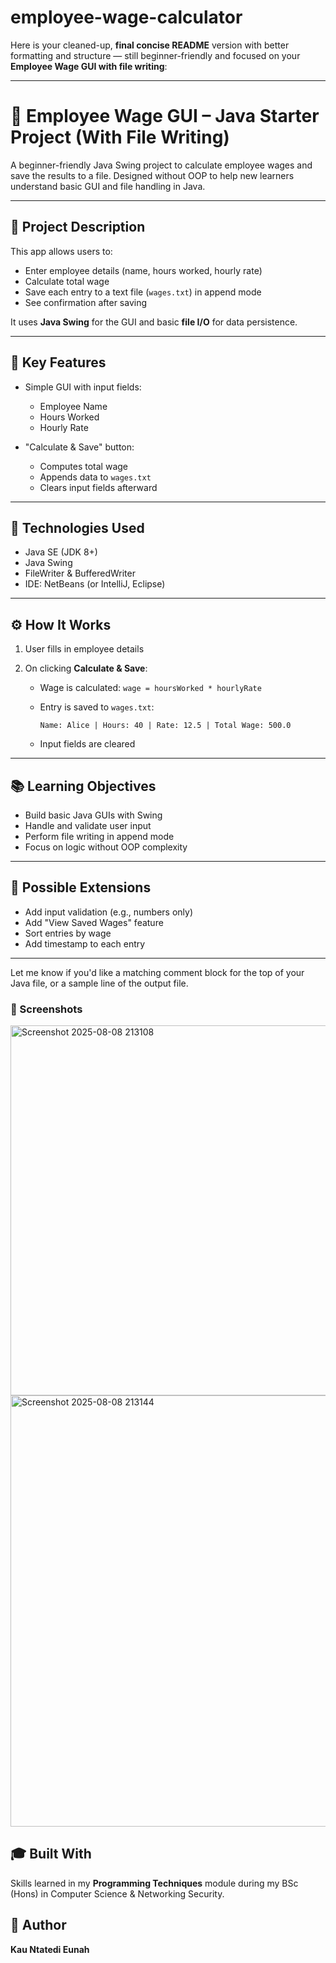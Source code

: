 # employee-wage-calculator
Here is your cleaned-up, **final concise README** version with better formatting and structure — still beginner-friendly and focused on your **Employee Wage GUI with file writing**:

---

# 🧾 Employee Wage GUI – Java Starter Project (With File Writing)

A beginner-friendly Java Swing project to calculate employee wages and save the results to a file. Designed without OOP to help new learners understand basic GUI and file handling in Java.

---

## 📌 Project Description

This app allows users to:

* Enter employee details (name, hours worked, hourly rate)
* Calculate total wage
* Save each entry to a text file (`wages.txt`) in append mode
* See confirmation after saving

It uses **Java Swing** for the GUI and basic **file I/O** for data persistence.

---

## 🎯 Key Features

* Simple GUI with input fields:

  * Employee Name
  * Hours Worked
  * Hourly Rate
* "Calculate & Save" button:

  * Computes total wage
  * Appends data to `wages.txt`
  * Clears input fields afterward

---

## 🧰 Technologies Used

* Java SE (JDK 8+)
* Java Swing
* FileWriter & BufferedWriter
* IDE: NetBeans (or IntelliJ, Eclipse)

---

## ⚙️ How It Works

1. User fills in employee details
2. On clicking **Calculate & Save**:

   * Wage is calculated:
     `wage = hoursWorked * hourlyRate`
   * Entry is saved to `wages.txt`:

     ```
     Name: Alice | Hours: 40 | Rate: 12.5 | Total Wage: 500.0
     ```
   * Input fields are cleared

---

## 📚 Learning Objectives

* Build basic Java GUIs with Swing
* Handle and validate user input
* Perform file writing in append mode
* Focus on logic without OOP complexity

---

## 🔄 Possible Extensions

* Add input validation (e.g., numbers only)
* Add "View Saved Wages" feature
* Sort entries by wage
* Add timestamp to each entry

---

Let me know if you'd like a matching comment block for the top of your Java file, or a sample line of the output file.


### 🔗 Screenshots
<img width="690" height="592" alt="Screenshot 2025-08-08 213108" src="https://github.com/user-attachments/assets/84ada3da-bf11-41b1-9768-b1ff1b6c8688" />

<img width="640" height="690" alt="Screenshot 2025-08-08 213144" src="https://github.com/user-attachments/assets/cc40c826-f40d-48e6-b2a7-8d55b3c7cbe5" />

## 🎓 Built With
Skills learned in my **Programming Techniques** module during my BSc (Hons) in Computer Science & Networking Security.

## 📌 Author
**Kau Ntatedi Eunah** 
